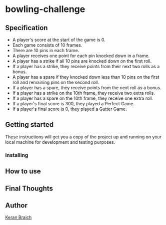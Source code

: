 # bowling-challenge

## Specification

* A player's score at the start of the game is 0.
* Each game consists of 10 frames.
* There are 10 pins in each frame.
* A player receives one point for each pin knocked down in a frame.
* A player has a strike if all 10 pins are knocked down on the first roll.
* If a player has a strike, they receive points from their next two rolls as a bonus.
* A player has a spare if they knocked down less than 10 pins on the first roll and remaining pins on the second roll.
* If a player has a spare, they receive points from the next roll as a bonus.
* If a player has a strike on the 10th frame, they receive two extra rolls.
* If a player has a spare on the 10th frame, they receive one extra roll.
* If a player's final score is 300, they played a Perfect Game.
* If a player's final score is 0, they played a Gutter Game.

## Getting started

These instructions will get you a copy of the project up and running on your local machine for development and testing purposes.

### Installing

## How to use

## Final Thoughts

## Author

[Keran Braich](https://github.com/ker-an)
